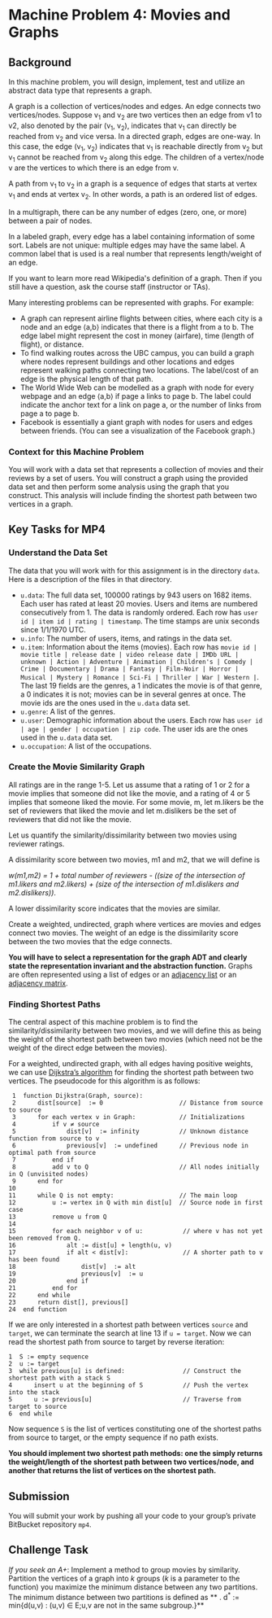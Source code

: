 Machine Problem 4: Movies and Graphs
===


## Background

In this machine problem, you will design, implement, test and utilize an abstract data type that represents a graph.

A graph is a collection of vertices/nodes and edges. An edge connects two vertices/nodes. Suppose v<sub>1</sub> and v<sub>2</sub> are two vertices then an edge from v1 to v2, also denoted by the pair (v<sub>1</sub>, v<sub>2</sub>), indicates that v<sub>1</sub> can directly be reached from v<sub>2</sub> and vice versa. In a directed graph, edges are one-way. In this case, the edge (v<sub>1</sub>, v<sub>2</sub>) indicates that v<sub>1</sub> is reachable directly from v<sub>2</sub> but v<sub>1</sub> cannot be reached from v<sub>2</sub> along this edge. The children of a vertex/node v are the vertices to which there is an edge from v. 

A path from v<sub>1</sub> to v<sub>2</sub> in a graph is a sequence of edges that starts at vertex v<sub>1</sub> and ends at vertex v<sub>2</sub>. In other words, a path is an ordered list of edges. 

In a multigraph, there can be any number of edges (zero, one, or more) between a pair of nodes.

In a labeled graph, every edge has a label containing information of some sort. Labels are not unique: multiple edges may have the same label. A common label that is used is a real number that represents length/weight of an edge. 

If you want to learn more read Wikipedia's definition of a graph. Then if you still have a question, ask the course staff (instructor or TAs).

Many interesting problems can be represented with graphs. For example:
+ A graph can represent airline flights between cities, where each city is a node and an edge ⟨a,b⟩ indicates that there is a flight from a to b. The edge label might represent the cost in money (airfare), time (length of flight), or distance.
+ To find walking routes across the UBC campus, you can build a graph where nodes represent buildings and other locations and edges represent walking paths connecting two locations. The label/cost of an edge is the physical length of that path.
+ The World Wide Web can be modelled as a graph with node for every webpage and an edge ⟨a,b⟩ if page a links to page b. The label could indicate the anchor text for a link on page a, or the number of links from page a to page b.
+ Facebook is essentially a giant graph with nodes for users and edges between friends. (You can see a visualization of the Facebook graph.)

### Context for this Machine Problem

You will work with a data set that represents a collection of movies and their reviews by a set of users. You will construct a graph using the provided data set and then perform some analysis using the graph that you construct. This analysis will include finding the shortest path between two vertices in a graph.

## Key Tasks for MP4

### Understand the Data Set

The data that you will work with for this assignment is in the directory `data`. Here is a description of the files in that directory.

+ `u.data`: The full data set, 100000 ratings by 943 users on 1682 items. Each user has rated at least 20 movies.  Users and items are numbered consecutively from 1.  The data is randomly ordered. Each row has `user id | item id | rating | timestamp`. The time stamps are unix seconds since 1/1/1970 UTC.
+ `u.info`: The number of users, items, and ratings in the data set.
+ `u.item`: Information about the items (movies). Each row has 
`movie id | movie title | release date | video release date | IMDb URL | unknown | Action | Adventure | Animation | Children's | Comedy | Crime | Documentary | Drama | Fantasy | Film-Noir | Horror | Musical | Mystery | Romance | Sci-Fi | Thriller | War | Western |`. The last 19 fields are the genres, a 1 indicates the movie is of that genre, a 0 indicates it is not; movies can be in several genres at once. The movie ids are the ones used in the `u.data` data set.
+ `u.genre`: A list of the genres.
+ `u.user`: Demographic information about the users. Each row has 
`user id | age | gender | occupation | zip code`. The user ids are the ones used in the `u.data` data set.
+ `u.occupation`: A list of the occupations.

### Create the Movie Similarity Graph

All ratings are in the range 1-5. Let us assume that a rating of 1 or 2 for a movie implies that someone did not like the movie, and a rating of 4 or 5 implies that someone liked the movie. For some movie, m, let m.likers be the set of reviewers that liked the movie and let m.dislikers be the set of reviewers that did not like the movie.

Let us quantify the similarity/dissimilarity between two movies using reviewer ratings. 

A dissimilarity score between two movies, m1 and m2, that we will define is 

*w(m1,m2) = 1 + total number of reviewers - ((size of the intersection of m1.likers and m2.likers) +  (size of the intersection of m1.dislikers and m2.dislikers))*.

A lower dissimilarity score indicates that the movies are similar.

Create a weighted, undirected, graph where vertices are movies and edges connect two movies. The weight of an edge  is the dissimilarity score between the two movies that the edge connects.

**You will have to select a representation for the graph ADT and clearly state the representation invariant and the abstraction function.** Graphs are often represented using a list of edges or an [adjacency list](http://en.wikipedia.org/wiki/Adjacency_list) or an [adjacency matrix](http://en.wikipedia.org/wiki/Adjacency_matrix).

### Finding Shortest Paths

The central aspect of this machine problem is to find the similarity/dissimilarity between two movies, and we will define this as being the weight of the shortest path between two movies (which need not be the weight of the direct edge between the movies).

For a weighted, undirected graph, with all edges having positive weights, we can use [Dijkstra’s algorithm](http://en.wikipedia.org/wiki/Dijkstra%27s_algorithm) for finding the shortest path between two vertices. The pseudocode for this algorithm is as follows:

```
 1  function Dijkstra(Graph, source):
 2      dist[source]  := 0                     // Distance from source to source
 3      for each vertex v in Graph:            // Initializations
 4          if v ≠ source
 5              dist[v]  := infinity           // Unknown distance function from source to v
 6              previous[v]  := undefined      // Previous node in optimal path from source
 7          end if 
 8          add v to Q                         // All nodes initially in Q (unvisited nodes)
 9      end for
10      
11      while Q is not empty:                  // The main loop
12          u := vertex in Q with min dist[u]  // Source node in first case
13          remove u from Q 
14          
15          for each neighbor v of u:           // where v has not yet been removed from Q.
16              alt := dist[u] + length(u, v)
17              if alt < dist[v]:               // A shorter path to v has been found
18                  dist[v]  := alt 
19                  previous[v]  := u 
20              end if
21          end for
22      end while
23      return dist[], previous[]
24  end function
```

If we are only interested in a shortest path between vertices `source` and `target`, we can terminate the search at line 13 if `u = target`. Now we can read the shortest path from source to target by reverse iteration:

```
1  S := empty sequence
2  u := target
3  while previous[u] is defined:                // Construct the shortest path with a stack S
4      insert u at the beginning of S           // Push the vertex into the stack
5      u := previous[u]                         // Traverse from target to source
6  end while
```

Now sequence `S` is the list of vertices constituting one of the shortest paths from source to target, or the empty sequence if no path exists.

**You should implement two shortest path methods: one the simply returns the weight/length of the shortest path between two vertices/node, and another that returns the list of vertices on the shortest path.**

## Submission

You will submit your work by pushing all your code to your group’s private BitBucket repository `mp4`.

## Challenge Task

*If you seek an A+*: Implement a method to group movies by similarity. Partition the vertices of a graph into *k* groups (*k* is a parameter to the function) you maximize the minimum distance between any two partitions. The minimum distance between two partitions is defined as
**	.	d<sup>*</sup> := min{d(u,v) : (u,v) ∈ E;u,v are not in the same subgroup.}** 

